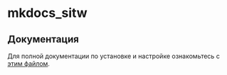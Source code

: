 # mkdocs_sitw

## Документация

Для полной документации по установке и настройке ознакомьтесь с [этим файлом](docs/setup.md).